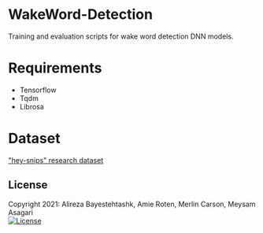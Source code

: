 # WakeWord-Detection
Training and evaluation scripts for wake word detection DNN models.

# Requirements
* Tensorflow
* Tqdm
* Librosa

# Dataset 
["hey-snips" research dataset](https://github.com/sonos/keyword-spotting-research-datasets) 

## License
Copyright 2021: Alireza Bayestehtashk, Amie Roten, Merlin Carson, Meysam Asagari  
[![License](https://img.shields.io/badge/License-Apache%202.0-blue.svg)](https://opensource.org/licenses/Apache-2.0)
